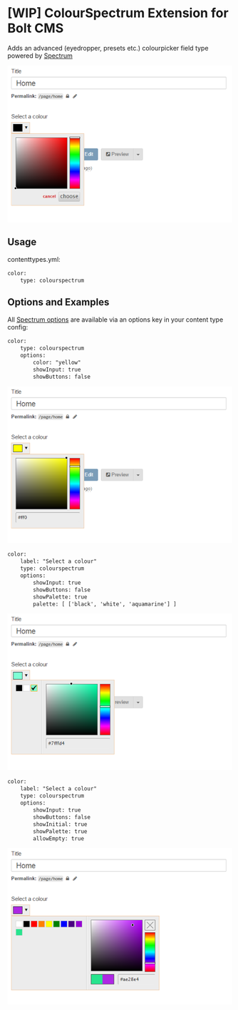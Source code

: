 # [WIP] ColourSpectrum Extension for Bolt CMS

Adds an advanced (eyedropper, presets etc.) colourpicker field type powered by [Spectrum](http://bgrins.github.io/spectrum/)

![Example](screenshot1.png)

## Usage

contenttypes.yml:
```
color:
    type: colourspectrum
```

## Options and Examples

All [Spectrum options](https://bgrins.github.io/spectrum/#options) are available via an options key in your content type config:
```
color:
    type: colourspectrum
    options:
        color: "yellow"
        showInput: true
        showButtons: false
```
![Example2](screenshot2.png)

```
color:
    label: "Select a colour"
    type: colourspectrum
    options:
        showInput: true
        showButtons: false
        showPalette: true
        palette: [ ['black', 'white', 'aquamarine'] ]
```
![Example3](screenshot3.png)

```
color:
    label: "Select a colour"
    type: colourspectrum
    options:
        showInput: true
        showButtons: false
        showInitial: true
        showPalette: true
        allowEmpty: true
```
![Example4](screenshot4.png)

